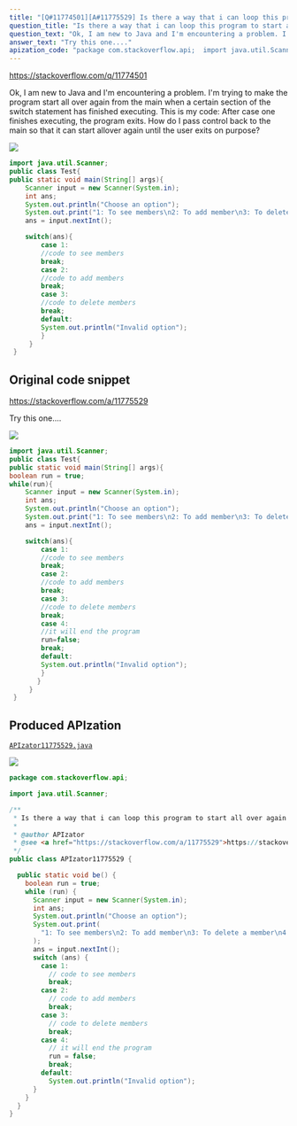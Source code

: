 ```yaml
---
title: "[Q#11774501][A#11775529] Is there a way that i can loop this program to start all over again after it executes part of a loop"
question_title: "Is there a way that i can loop this program to start all over again after it executes part of a loop"
question_text: "Ok, I am new to Java and I'm encountering a problem. I'm trying to make the program start all over again from the main when a certain section of the switch statement has finished executing. This is my code: After case one finishes executing, the program exits. How do I pass control back to the main so that it can start allover again until the user exits on purpose?"
answer_text: "Try this one...."
apization_code: "package com.stackoverflow.api;  import java.util.Scanner;  /**  * Is there a way that i can loop this program to start all over again after it executes part of a loop  *  * @author APIzator  * @see <a href=\"https://stackoverflow.com/a/11775529\">https://stackoverflow.com/a/11775529</a>  */ public class APIzator11775529 {    public static void be() {     boolean run = true;     while (run) {       Scanner input = new Scanner(System.in);       int ans;       System.out.println(\"Choose an option\");       System.out.print(         \"1: To see members\\n2: To add member\\n3: To delete a member\\n4: To end the program\\n Option: \"       );       ans = input.nextInt();       switch (ans) {         case 1:           // code to see members           break;         case 2:           // code to add members           break;         case 3:           // code to delete members           break;         case 4:           // it will end the program           run = false;           break;         default:           System.out.println(\"Invalid option\");       }     }   } }"
---
```


https://stackoverflow.com/q/11774501

Ok, I am new to Java and I&#x27;m encountering a problem. I&#x27;m trying to make the program start all over again from the main when a certain section of the switch statement has finished executing. This is my code:
After case one finishes executing, the program exits. How do I pass control back to the main so that it can start allover again until the user exits on purpose?


<div class="code-logo"><img src="/stackoverflow.png" /></div>

```java
import java.util.Scanner;
public class Test{
public static void main(String[] args){
    Scanner input = new Scanner(System.in);
    int ans;
    System.out.println("Choose an option");
    System.out.print("1: To see members\n2: To add member\n3: To delete a member\n Option: ");
    ans = input.nextInt();

    switch(ans){
        case 1:
        //code to see members
        break;
        case 2:
        //code to add members
        break;
        case 3:
        //code to delete members
        break;
        default:
        System.out.println("Invalid option");
        }
     }
 }
```


## Original code snippet

https://stackoverflow.com/a/11775529

Try this one....

<div class="code-logo"><img src="/stackoverflow.png" /></div>

```java
import java.util.Scanner;
public class Test{
public static void main(String[] args){
boolean run = true;
while(run){
    Scanner input = new Scanner(System.in);
    int ans;
    System.out.println("Choose an option");
    System.out.print("1: To see members\n2: To add member\n3: To delete a member\n4: To end the program\n Option: ");
    ans = input.nextInt();

    switch(ans){
        case 1:
        //code to see members
        break;
        case 2:
        //code to add members
        break;
        case 3:
        //code to delete members
        break;
        case 4:
        //it will end the program
        run=false;
        break;
        default:
        System.out.println("Invalid option");
        }
       }
     }
 }
```

## Produced APIzation

[`APIzator11775529.java`](https://github.com/pasqualesalza/apization-temp-data/raw/master/search/APIzator11775529.java)

<div class="code-logo"><img src="/apizator.png" /></div>

```java
package com.stackoverflow.api;

import java.util.Scanner;

/**
 * Is there a way that i can loop this program to start all over again after it executes part of a loop
 *
 * @author APIzator
 * @see <a href="https://stackoverflow.com/a/11775529">https://stackoverflow.com/a/11775529</a>
 */
public class APIzator11775529 {

  public static void be() {
    boolean run = true;
    while (run) {
      Scanner input = new Scanner(System.in);
      int ans;
      System.out.println("Choose an option");
      System.out.print(
        "1: To see members\n2: To add member\n3: To delete a member\n4: To end the program\n Option: "
      );
      ans = input.nextInt();
      switch (ans) {
        case 1:
          // code to see members
          break;
        case 2:
          // code to add members
          break;
        case 3:
          // code to delete members
          break;
        case 4:
          // it will end the program
          run = false;
          break;
        default:
          System.out.println("Invalid option");
      }
    }
  }
}

```